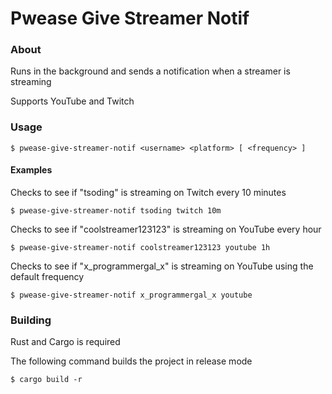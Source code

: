 # Pwease Give Streamer Notif

### About
Runs in the background and sends a notification when a streamer is streaming

Supports YouTube and Twitch

### Usage
```console
$ pwease-give-streamer-notif <username> <platform> [ <frequency> ]
```
#### Examples
Checks to see if "tsoding" is streaming on Twitch every 10 minutes
```console
$ pwease-give-streamer-notif tsoding twitch 10m
```
Checks to see if "coolstreamer123123" is streaming on YouTube every hour
```console
$ pwease-give-streamer-notif coolstreamer123123 youtube 1h
```
Checks to see if "x_programmergal_x" is streaming on YouTube using the default frequency
```console
$ pwease-give-streamer-notif x_programmergal_x youtube
```

### Building
Rust and Cargo is required

The following command builds the project in release mode
```console
$ cargo build -r
```
